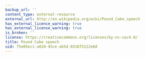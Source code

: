 ```yaml
---
backup_url: ''
content_type: external-resource
external_url: http://en.wikipedia.org/wiki/Pound_Cake_speech
has_external_licence_warning: true
has_external_license_warning: true
is_broken: ''
license: https://creativecommons.org/licenses/by-nc-sa/4.0/
title: Pound Cake speech
uid: f5e05ec1-a810-45ce-ab5d-0318f5122e6d
---
```

